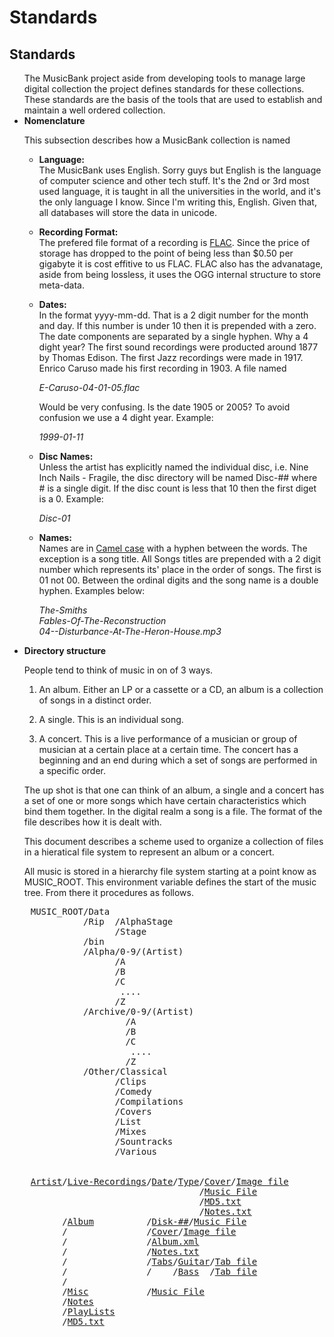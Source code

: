 # Standards
## Standards
<ul>
The MusicBank project aside from developing tools to manage large digital collection the project defines standards for these collections. These standards are the basis of the tools that are used to establish and maintain a well ordered collection.

<li><b>Nomenclature</b><p>
This subsection describes how a MusicBank collection is named
<ul>
<li><b>Language:</b><br>
The MusicBank uses English. Sorry guys but English is the
language of computer science and other tech stuff. It's the 2nd or 3rd most used language, it is taught in all the universities in the world, and it's the only language I know. Since I'm writing this, English. Given that, all databases will store the data in unicode. <p>

<li><b>Recording Format:</b><br>
The prefered file format of a recording is
<a href="https://en.wikipedia.org/wiki/FLAC" target="_blank">FLAC</a>. Since the price of storage has dropped to the point of being less than $0.50 per gigabyte it is cost effitive to us FLAC. FLAC also has the advanatage, aside from being lossless, it uses the OGG internal structure to store meta-data.<p>

<li><b>Dates:</b><br>
In the format yyyy-mm-dd. That is a 2 digit number for the month and day. If this number is under 10 then it is prepended with a zero. The date components are separated by a single hyphen. Why a 4 dight year? The first sound recordings were producted around 1877 by Thomas Edison. The first Jazz recordings were made in 1917. Enrico Caruso made his first recording in 1903. A file named 
<p><i>E-Caruso-04-01-05.flac</i></p>

Would be very confusing. Is the date 1905 or 2005? To avoid confusion we use a 4 dight year. Example: <p><i>1999-01-11</i><p>

<li><b>Disc Names:</b><br>
Unless the artist has explicitly named the individual disc, i.e. Nine Inch Nails - Fragile, the disc directory will be named Disc-## where # is a single digit. If the disc count is less that 10 then the first diget is a 0. Example: <p><i>Disc-01</i><p>

<li><b>Names:</b><br>
Names are in <a href="https://en.wikipedia.org/wiki/Camel_case" target="_blank">Camel case</a> with a hyphen between the words. The exception is a song title. All Songs titles are prepended with a 2 digit number which represents its' place in the order of songs. The first is 01 not 00. Between the ordinal digits and the song name is a double hyphen. Examples below:<p> 

<i>The-Smiths</i><br>
<i>Fables-Of-The-Reconstruction</i><br>
<i>04--Disturbance-At-The-Heron-House.mp3</i><br>
</ul>

<li><a name="dir_struct"><b>Directory structure</b></a><p>
People tend to think of music in on of 3 ways.<p>

<ol>
<li>An album. Either an LP or a cassette or a CD, an album is a collection of songs in a distinct order.<p>

<li>A single. This is an individual song.<p>

<li>A concert. This is a live performance of a musician or group of musician at a certain place at a certain time. The concert has a beginning and an end during which a set of songs are performed in a specific order.<p>

</ol><p>
The up shot is that one can think of an album, a single and a concert has a set of one or more songs which have certain characteristics which bind them together. In the digital realm a song is a file. The format of the file describes how it is dealt with.<p>

This document describes a scheme used to organize a collection of files in a hieratical file system to represent an album or a concert.<p>

All music is stored in a hierarchy file system starting at a point know as MUSIC_ROOT. This environment variable defines the start of the music tree. From there it procedures as follows.<p>
</ul>

<pre>
    MUSIC_ROOT/Data
              /Rip  /AlphaStage
                    /Stage
              /bin
              /Alpha/0-9/(Artist)
                    /A
                    /B
                    /C
                     ....
                    /Z
              /Archive/0-9/(Artist)
                      /A            
                      /B            
                      /C            
                       ....              
                      /Z
              /Other/Classical
                    /Clips
                    /Comedy
                    /Compilations
                    /Covers
                    /List
                    /Mixes
                    /Sountracks
                    /Various


    <a href="appendix.php#artist">Artist</a>/<a href="appendix.php#live">Live-Recordings</a>/<a
            href="appendix.php#date">Date</a>/<a href="appendix.php#rec-type">Type</a>/<a href="appendix.php#cover">Cover</a>/<a href="appendix.php#image">Image file</a>
                                    /<a href="appendix.php#music_file">Music File</a>
                                    /<a href="appendix.php#md5">MD5.txt</a>
                                    /<a href="appendix.php#notes">Notes.txt</a>
          /<a href="appendix.php#album">Album</a>          /<a href="appendix.php#disc">Disk-##</a>/<a href="appendix.php#music_file">Music File</a>
          /               /<a href="appendix.php#cover">Cover</a>/<a href="appendix.php#image">Image file</a>
          /               /<a href="appendix.php#album_xml">Album.xml</a>
          /               /<a href="appendix.php#notes">Notes.txt</a>
          /               /<a href="MB_appendic.html#tabs">Tabs</a>/<a
            href="appendix.php#guitar">Guitar</a>/<a href="appendix.php#tab_file">Tab file</a>
          /               /    /<a href="appendix.php#bass">Bass</a>  /<a href="appendix.php#tab_file">Tab file</a>
          /
          /<a href="appendix.php#misc">Misc</a>           /<a href="appendix.php#music_file">Music File</a>
          /<a href="appendix.php#notes">Notes</a>
          /<a href="appendix.php#playlist">PlayLists</a>
          /<a href="appendix.php#md5">MD5.txt</a>
        </pre>
